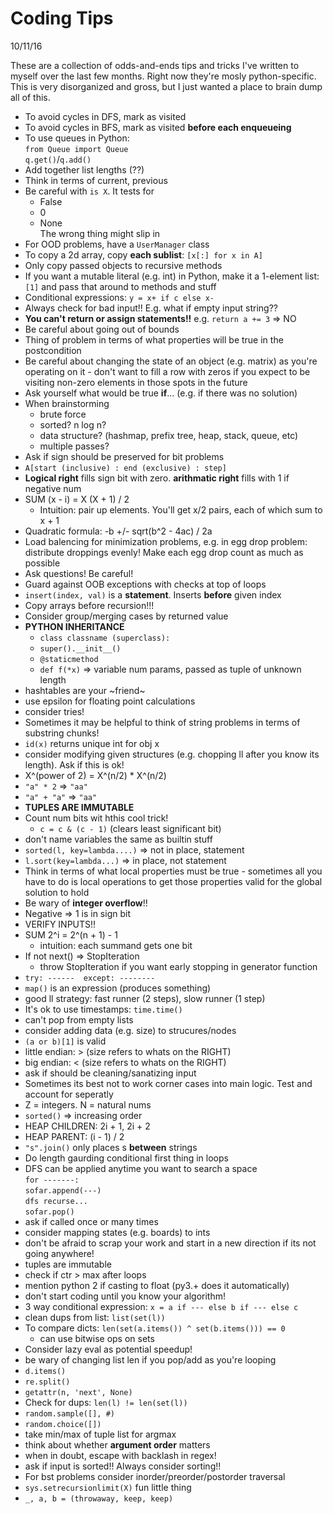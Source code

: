 # Coding Tips

10/11/16

These are a collection of odds-and-ends tips and tricks I've written to myself over the last few months. 
Right now they're mosly python-specific.
This is very disorganized and gross, but I just wanted a place to brain dump all of this.

* To avoid cycles in DFS, mark as visited 
* To avoid cycles in BFS, mark as visited **before each enqueueing** 
* To use queues in Python:  
``from Queue import Queue``  
``q.get()``/``q.add()``
* Add together list lengths (??)
* Think in terms of current, previous
* Be careful with ``is X``. It tests for
  * False
  * 0
  * None  
  The wrong thing might slip in
* For OOD problems, have a ``UserManager`` class
* To copy a 2d array, copy **each sublist**: ``[x[:] for x in A]``
* Only copy passed objects to recursive methods
* If you want a mutable literal (e.g. int) in Python, make it a 1-element list: ``[1]`` and pass that around to methods and stuff
* Conditional expressions: ``y = x+ if c else x-``
* Always check for bad input!! E.g. what if empty input string??
* **You can't return or assign statements!!** e.g. ``return a += 3`` => NO
* Be careful about going out of bounds
* Thing of problem in terms of what properties will be true in the postcondition
* Be careful about changing the state of an object (e.g. matrix) as you're operating on it - don't want to fill a row with zeros if you expect to be visiting non-zero elements in those spots in the future
* Ask yourself what would be true **if**... (e.g. if there was no solution)
* When brainstorming
  * brute force
  * sorted? n log n?
  * data structure? (hashmap, prefix tree, heap, stack, queue, etc)
  * multiple passes?
* Ask if sign should be preserved for bit problems
* ``A[start (inclusive) : end (exclusive) : step]``
* **Logical right** fills sign bit with zero. **arithmatic right** fills with 1 if negative num
* SUM (x - i) = X (X + 1) / 2
  * Intuition: pair up elements. You'll get x/2 pairs, each of which sum to x + 1
* Quadratic formula: -b +/- sqrt(b^2 - 4ac) / 2a
* Load balencing for minimization problems, e.g. in egg drop problem: distribute droppings evenly! Make each egg drop count as much as possible
* Ask questions! Be careful!
* Guard against OOB exceptions with checks at top of loops
* ``insert(index, val)`` is a **statement**. Inserts **before** given index
* Copy arrays before recursion!!!
* Consider group/merging cases by returned value
* **PYTHON INHERITANCE**
  * ``class classname (superclass):``
  * ``super().__init__()``
  * ``@staticmethod``
  * ``def f(*x)`` => variable num params, passed as tuple of unknown length
* hashtables are your ~friend~
* use epsilon for floating point calculations
* consider tries!
* Sometimes it may be helpful to think of string problems in terms of substring chunks!
* ``id(x)`` returns unique int for obj x
* consider modifying given structures (e.g. chopping ll after you know its length). Ask if this is ok!
* X^(power of 2) = X^(n/2) * X^(n/2)
* ``"a" * 2`` => ``"aa"``
* ``"a" + "a"`` => ``"aa"``
* **TUPLES ARE IMMUTABLE** 
* Count num bits wit hthis cool trick!
  * ``c = c & (c - 1)`` (clears least significant bit)
* don't name variables the same as builtin stuff
* ``sorted(l, key=lambda....)`` => not in place, statement
* ``l.sort(key=lambda...)`` => in place, not statement
* Think in terms of what local properties must be true - sometimes all you have to do is local operations to get those properties valid for the global solution to hold
* Be wary of **integer overflow**!!
* Negative => 1 is in sign bit
* VERIFY INPUTS!!
* SUM 2^i = 2^(n + 1) - 1
  * intuition: each summand gets one bit
* If not next() => StopIteration
  * throw StopIteration if you want early stopping in generator function
* ``try: ------  except: --------``
* ``map()`` is an expression (produces something)
* good ll strategy: fast runner (2 steps), slow runner (1 step)
* It's ok to use timestamps: ``time.time()``
* can't pop from empty lists
* consider adding data (e.g. size) to strucures/nodes
* ``(a or b)[1]`` is valid
* little endian: >        (size refers to whats on the RIGHT)
* big endian: <           (size refers to whats on the RIGHT)
* ask if should be cleaning/sanatizing input
* Sometimes its best not to work corner cases into main logic. Test and account for seperatly
* Z = integers. N = natural nums
* ``sorted()`` => increasing order
* HEAP CHILDREN: 2i + 1, 2i + 2
* HEAP PARENT: (i - 1) / 2
* ``"s".join()`` only places s **between** strings
* Do length gaurding conditional first thing in loops
* DFS can be applied anytime you want to search a space  
``for -------:``  
``sofar.append(---)``  
``dfs recurse...``  
``sofar.pop()``  
* ask if called once or many times
* consider mapping states (e.g. boards) to ints
* don't be afraid to scrap your work and start in a new direction if its not going anywhere!
* tuples are immutable
* check if ctr > max after loops
* mention python 2 if casting to float (py3.+ does it automatically)
* don't start coding until you know your algorithm!
* 3 way conditional expression: ``x = a if --- else b if --- else c``
* clean dups from list: ``list(set(l))``
* To compare dicts: ``len(set(a.items()) ^ set(b.items())) == 0``
  * can use bitwise ops on sets
* Consider lazy eval as potential speedup!
* be wary of changing list len if you pop/add as you're looping 
* ``d.items()``
* ``re.split()``
* ``getattr(n, 'next', None)``
* Check for dups: ``len(l) != len(set(l))``
* ``random.sample([], #)``
* ``random.choice([])``
* take min/max of tuple list for argmax
* think about whether **argument order** matters
* when in doubt, escape with backlash in regex!
* ask if input is sorted!! Always consider sorting!!
* For bst problems consider inorder/preorder/postorder traversal
* ``sys.setrecursionlimit(X)`` fun little thing
* ``_, a, b = (throwaway, keep, keep)``

